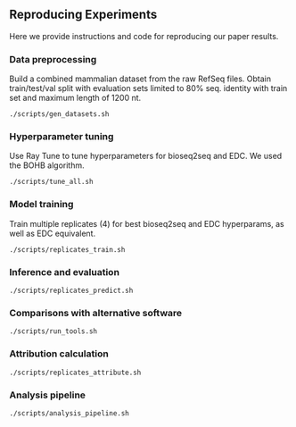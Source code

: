 ## Reproducing Experiments
Here we provide instructions and code for reproducing our paper results.

### Data preprocessing
Build a combined mammalian dataset from the raw RefSeq files. Obtain train/test/val split with evaluation sets limited to 80% seq. identity with train set and maximum length of 1200 nt.
```
./scripts/gen_datasets.sh
```
### Hyperparameter tuning
Use Ray Tune to tune hyperparameters for bioseq2seq and EDC. We used the BOHB algorithm.
```
./scripts/tune_all.sh
```
### Model training 
Train multiple replicates (4) for best bioseq2seq and EDC hyperparams, as well as EDC equivalent.
```
./scripts/replicates_train.sh
```
### Inference and evaluation 
```
./scripts/replicates_predict.sh
```
### Comparisons with alternative software 
```
./scripts/run_tools.sh
```
### Attribution calculation 
```
./scripts/replicates_attribute.sh
```
### Analysis pipeline
```
./scripts/analysis_pipeline.sh
```
